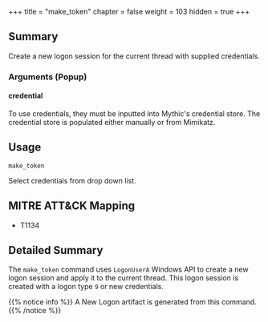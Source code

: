 +++
title = "make_token"
chapter = false
weight = 103
hidden = true
+++

## Summary
Create a new logon session for the current thread with supplied credentials.

### Arguments (Popup)
#### credential
To use credentials, they must be inputted into Mythic's credential store. The credential store is populated either manually or from Mimikatz.

## Usage
```
make_token
```
Select credentials from drop down list.


## MITRE ATT&CK Mapping

- T1134

## Detailed Summary
The `make_token` command uses `LogonUserA` Windows API to create a new logon session and apply it to the current thread. This logon session is created with a logon type `9` or new credentials. 

{{% notice info %}}
A New Logon artifact is generated from this command.
{{% /notice %}}